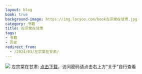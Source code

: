 ```yaml
---
layout: blog
book: true
background-image: https://img.locyoo.com/book左宗棠在甘肃.jpg
category: 书籍
title: 左宗棠在甘肃
tags:
- 书籍
- 历史
redirect_from:
  - /2024/03/左宗棠在甘肃/
---
```

![](https://img.locyoo.com/book左宗棠在甘肃.jpg)
左宗棠在甘肃: <a name = "ref1" href="https://url18.ctfile.com/f/50983618-1044607267-e6de0e?p=3619">点击下载</a>，访问密码请点击右上方“关于”自行查看